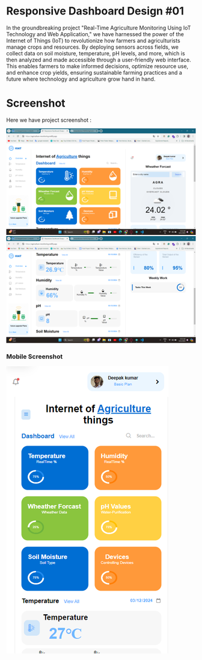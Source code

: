# Responsive Dashboard Design #01
In the groundbreaking project "Real-Time Agriculture Monitoring Using IoT Technology and Web Application," we have harnessed the power of the Internet of Things (IoT) to revolutionize how farmers and agriculturists manage crops and resources. By deploying sensors across fields, we collect data on soil moisture, temperature, pH levels, and more, which is then analyzed and made accessible through a user-friendly web interface. This enables farmers to make informed decisions, optimize resource use, and enhance crop yields, ensuring sustainable farming practices and a future where technology and agriculture grow hand in hand.

# Screenshot
Here we have project screenshot :

![screenshot1](desktop1.png)
![screenshot2](desktop2.png)

### Mobile Screenshot
![screenshot3](Phone.png)